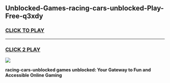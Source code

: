 
## Unblocked-Games-racing-cars-unblocked-Play-Free-q3xdy
<h3>
<a href="https://premium76.site?title=racing-cars-unblocked&ref=10A">CLICK TO PLAY</a></h3>
<hr>

<h3>
<a href="https://premium76.site?title=racing-cars-unblocked&ref=10A">CLICK 2 PLAY</a>
  
</h3>

<a href="https://premium76.site?title=racing-cars-unblocked&ref=10A"><img src="https://clearcache.store/games.png"></a>


**racing-cars-unblocked games unblocked: Your Gateway to Fun and Accessible Online Gaming**
